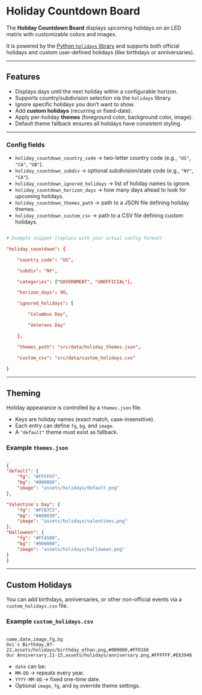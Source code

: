 # Holiday Countdown Board

The **Holiday Countdown Board** displays upcoming holidays on an LED matrix with customizable colors and images.

It is powered by the [Python `holidays` library](https://github.com/vacanza/holidays) and supports both official holidays and custom user-defined holidays (like birthdays or anniversaries).

---

## Features

- Displays days until the next holiday within a configurable horizon.
- Supports country/subdivision selection via the `holidays` library.
- Ignore specific holidays you don’t want to show.
- Add **custom holidays** (recurring or fixed-date).
- Apply per-holiday **themes** (foreground color, background color, image).
- Default theme fallback ensures all holidays have consistent styling.

---  

### Config fields

- `holiday_countdown_country_code` → two-letter country code (e.g., `"US"`, `"CA"`, `"GB"`).
- `holiday_countdown_subdiv` → optional subdivision/state code (e.g., `"NY"`, `"CA"`).
- `holiday_countdown_ignored_holidays` → list of holiday names to ignore.
- `holiday_countdown_horizon_days` → how many days ahead to look for upcoming holidays.
- `holiday_countdown_themes_path` → path to a JSON file defining holiday themes.
- `holiday_countdown_custom_csv` → path to a CSV file defining custom holidays.


```toml

# Example snippet (replace with your actual config format)

"holiday_countdown": {

    "country_code": "US",

    "subdiv": "NY",

    "categories": ["GOVERNMENT", "UNOFFICIAL"],

    "horizon_days": 90,

    "ignored_holidays": [

        "Columbus Day",

        "Veterans Day"

    ],

    "themes_path": "src/data/holiday_themes.json",

    "custom_csv": "src/data/custom_holidays.csv"

}

```
  
---

## Theming

Holiday appearance is controlled by a `themes.json` file.
- Keys are holiday names (exact match, case-insensitive).
- Each entry can define `fg`, `bg`, and `image`.
- A `"default"` theme must exist as fallback.

### Example `themes.json`

```json

{
"default": {
    "fg": "#FFFFFF",
    "bg": "#000000",
    "image": "assets/holidays/default.png"
},

"Valentine's Day": {
    "fg": "#FFB7C5",
    "bg": "#A80030",
    "image": "assets/holidays/valentines.png"
},
"Halloween": {
    "fg": "#FFA500",
    "bg": "#000000",
    "image": "assets/holidays/halloween.png"
}
}

```

---

## Custom Holidays

You can add birthdays, anniversaries, or other non-official events via a `custom_holidays.csv` file.

### Example `custom_holidays.csv`

```csv

name,date,image,fg,bg
Ovi's Birthday,07-22,assets/holidays/birthday_ethan.png,#000000,#FFD166
Our Anniversary,11-15,assets/holidays/anniversary.png,#FFFFFF,#E63946

```

- `date` can be:
- `MM-DD` → repeats every year.
- `YYYY-MM-DD` → fixed one-time date.
- Optional `image`, `fg`, and `bg` override theme settings.
  